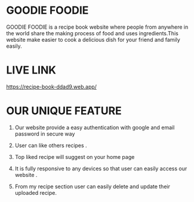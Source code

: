 # GOODIE FOODIE 
GOODIE FOODIE is a recipe book website where people from anywhere in the world share the making process of food and uses ingredients.This website make easier to cook a delicious dish for your friend and family easily.

# LIVE LINK
https://recipe-book-ddad9.web.app/ 

# OUR UNIQUE FEATURE

1. Our website provide a easy authentication with google and email password in secure way

2. User can like others recipes .

3. Top liked recipe will suggest on your home page

4. It is fully responsive to any devices so that user can easily access our website .

5. From my recipe section user can easily delete and update their uploaded recipe.
